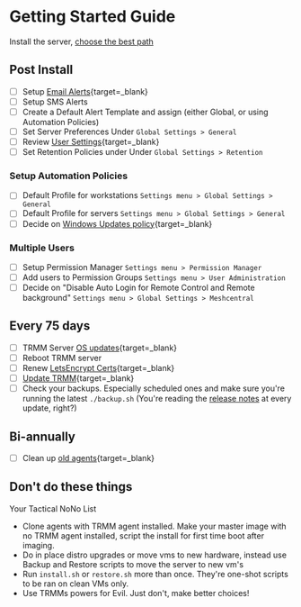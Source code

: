 
# Getting Started Guide

Install the server, [choose the best path](install_considerations.md)

## Post Install

* [ ] Setup [Email Alerts](functions/emailsms_alert.md){target=_blank}
* [ ] Setup SMS Alerts
* [ ] Create a Default Alert Template and assign (either Global, or using Automation Policies)
* [ ] Set Server Preferences Under `Global Settings > General`
* [ ] Review [User Settings](tipsntricks.md#customize-user-interface){target=_blank}
* [ ] Set Retention Policies under Under `Global Settings > Retention`

### Setup Automation Policies

* [ ] Default Profile for workstations `Settings menu > Global Settings > General`
* [ ] Default Profile for servers `Settings menu > Global Settings > General`
* [ ] Decide on [Windows Updates policy](howitallworks.md#windows-update-management){target=_blank}

### Multiple Users

* [ ] Setup Permission Manager `Settings menu > Permission Manager`
* [ ] Add users to Permission Groups `Settings menu > User Administration`
* [ ] Decide on "Disable Auto Login for Remote Control and Remote background" `Settings menu > Global Settings > Meshcentral`

## Every 75 days

* [ ] TRMM Server [OS updates](update_server.md#video-walkthru){target=_blank}
* [ ] Reboot TRMM server
* [ ] Renew [LetsEncrypt Certs](update_server.md#keeping-your-lets-encrypt-certificate-up-to-date){target=_blank}
* [ ] [Update TRMM](update_server.md#updating-to-the-latest-rmm-version){target=_blank}
* [ ] Check your backups. Especially scheduled ones and make sure you're running the latest `./backup.sh` (You're reading the [release notes](https://github.com/amidaware/tacticalrmm/releases) at every update, right?)

## Bi-annually

* [ ] Clean up [old agents](management_cmds.md#bulk-delete-old-agents-by-last-checkin-date-or-agent-version){target=_blank}

## Don't do these things

Your Tactical NoNo List

- Clone agents with TRMM agent installed. Make your master image with no TRMM agent installed, script the install for first time boot after imaging.
- Do in place distro upgrades or move vms to new hardware, instead use Backup and Restore scripts to move the server to new vm's
- Run `install.sh` or `restore.sh` more than once. They're one-shot scripts to be ran on clean VMs only.
- Use TRMMs powers for Evil. Just don't, make better choices!
